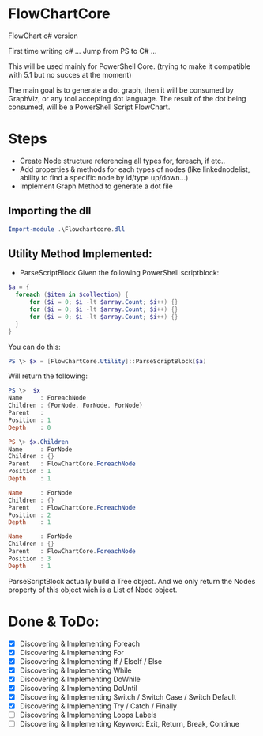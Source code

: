# FlowChartCore
 FlowChart c# version
 
 First time writing c# ... Jump from PS to C# ...
 
 This will be used mainly for PowerShell Core. (trying to make it compatible with 5.1 but no succes at the moment)
 
 The main goal is to generate a dot graph, then it will be consumed by GraphViz, or any tool accepting dot language.
 The result of the dot being consumed, will be a PowerShell Script FlowChart.

# Steps
 - Create Node structure referencing all types for, foreach, if etc..
 - Add properties & methods for each types of nodes (like linkednodelist, ability to find a specific node by id/type up/down...)
 - Implement Graph Method to generate a dot file

## Importing the dll
``` powershell
Import-module .\Flowchartcore.dll
```

## Utility Method Implemented:
- ParseScriptBlock
Given the following PowerShell scriptblock:
``` powershell
$a = {
  foreach ($item in $collection) {
      for ($i = 0; $i -lt $array.Count; $i++) {}
      for ($i = 0; $i -lt $array.Count; $i++) {}
      for ($i = 0; $i -lt $array.Count; $i++) {}
  }
}
```
You can do this:
``` powershell
PS \> $x = [FlowChartCore.Utility]::ParseScriptBlock($a)
```
Will return the following:
``` powershell
PS \>  $x
Name     : ForeachNode
Children : {ForNode, ForNode, ForNode}
Parent   :
Position : 1
Depth    : 0

PS \> $x.Children
Name     : ForNode
Children : {}
Parent   : FlowChartCore.ForeachNode
Position : 1
Depth    : 1

Name     : ForNode
Children : {}
Parent   : FlowChartCore.ForeachNode
Position : 2
Depth    : 1

Name     : ForNode
Children : {}
Parent   : FlowChartCore.ForeachNode
Position : 3
Depth    : 1

```

ParseScriptBlock actually build a Tree object. And we only return the Nodes property of this object wich is a List of Node object.


# Done & ToDo:
- [x] Discovering & Implementing Foreach
- [x] Discovering & Implementing For
- [x] Discovering & Implementing If / ElseIf / Else
- [x] Discovering & Implementing While
- [x] Discovering & Implementing DoWhile
- [x] Discovering & Implementing DoUntil
- [x] Discovering & Implementing Switch / Switch Case / Switch Default
- [x] Discovering & Implementing Try / Catch / Finally
- [ ] Discovering & Implementing Loops Labels
- [ ] Discovering & Implementing Keyword: Exit, Return, Break, Continue
